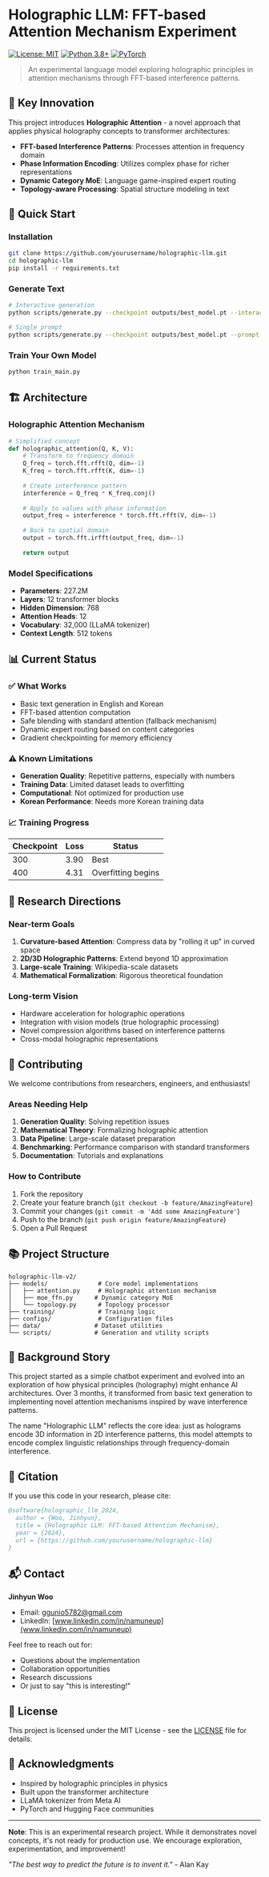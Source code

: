 # Holographic LLM: FFT-based Attention Mechanism Experiment

[![License: MIT](https://img.shields.io/badge/License-MIT-yellow.svg)](https://opensource.org/licenses/MIT)
[![Python 3.8+](https://img.shields.io/badge/python-3.8+-blue.svg)](https://www.python.org/downloads/)
[![PyTorch](https://img.shields.io/badge/PyTorch-2.0+-red.svg)](https://pytorch.org/)

> An experimental language model exploring holographic principles in attention mechanisms through FFT-based interference patterns.

## 🌟 Key Innovation

This project introduces **Holographic Attention** - a novel approach that applies physical holography concepts to transformer architectures:

- **FFT-based Interference Patterns**: Processes attention in frequency domain
- **Phase Information Encoding**: Utilizes complex phase for richer representations
- **Dynamic Category MoE**: Language game-inspired expert routing
- **Topology-aware Processing**: Spatial structure modeling in text

## 🚀 Quick Start

### Installation

```bash
git clone https://github.com/yourusername/holographic-llm.git
cd holographic-llm
pip install -r requirements.txt
```

### Generate Text

```bash
# Interactive generation
python scripts/generate.py --checkpoint outputs/best_model.pt --interactive

# Single prompt
python scripts/generate.py --checkpoint outputs/best_model.pt --prompt "Once upon a time"
```

### Train Your Own Model

```bash
python train_main.py
```

## 🏗️ Architecture

### Holographic Attention Mechanism

```python
# Simplified concept
def holographic_attention(Q, K, V):
    # Transform to frequency domain
    Q_freq = torch.fft.rfft(Q, dim=-1)
    K_freq = torch.fft.rfft(K, dim=-1)
    
    # Create interference pattern
    interference = Q_freq * K_freq.conj()
    
    # Apply to values with phase information
    output_freq = interference * torch.fft.rfft(V, dim=-1)
    
    # Back to spatial domain
    output = torch.fft.irfft(output_freq, dim=-1)
    
    return output
```

### Model Specifications

- **Parameters**: 227.2M
- **Layers**: 12 transformer blocks
- **Hidden Dimension**: 768
- **Attention Heads**: 12
- **Vocabulary**: 32,000 (LLaMA tokenizer)
- **Context Length**: 512 tokens

## 📊 Current Status

### ✅ What Works

- Basic text generation in English and Korean
- FFT-based attention computation
- Safe blending with standard attention (fallback mechanism)
- Dynamic expert routing based on content categories
- Gradient checkpointing for memory efficiency

### ⚠️ Known Limitations

- **Generation Quality**: Repetitive patterns, especially with numbers
- **Training Data**: Limited dataset leads to overfitting
- **Computational**: Not optimized for production use
- **Korean Performance**: Needs more Korean training data

### 📈 Training Progress

| Checkpoint | Loss | Status |
|------------|------|--------|
| 300 | 3.90 | Best |
| 400 | 4.31 | Overfitting begins |

## 🔬 Research Directions

### Near-term Goals

1. **Curvature-based Attention**: Compress data by "rolling it up" in curved space
2. **2D/3D Holographic Patterns**: Extend beyond 1D approximation
3. **Large-scale Training**: Wikipedia-scale datasets
4. **Mathematical Formalization**: Rigorous theoretical foundation

### Long-term Vision

- Hardware acceleration for holographic operations
- Integration with vision models (true holographic processing)
- Novel compression algorithms based on interference patterns
- Cross-modal holographic representations

## 🤝 Contributing

We welcome contributions from researchers, engineers, and enthusiasts!

### Areas Needing Help

1. **Generation Quality**: Solving repetition issues
2. **Mathematical Theory**: Formalizing holographic attention
3. **Data Pipeline**: Large-scale dataset preparation
4. **Benchmarking**: Performance comparison with standard transformers
5. **Documentation**: Tutorials and explanations

### How to Contribute

1. Fork the repository
2. Create your feature branch (`git checkout -b feature/AmazingFeature`)
3. Commit your changes (`git commit -m 'Add some AmazingFeature'`)
4. Push to the branch (`git push origin feature/AmazingFeature`)
5. Open a Pull Request

## 📚 Project Structure

```
holographic-llm-v2/
├── models/              # Core model implementations
│   ├── attention.py     # Holographic attention mechanism
│   ├── moe_ffn.py      # Dynamic category MoE
│   └── topology.py      # Topology processor
├── training/            # Training logic
├── configs/             # Configuration files
├── data/               # Dataset utilities
└── scripts/            # Generation and utility scripts
```

## 📖 Background Story

This project started as a simple chatbot experiment and evolved into an exploration of how physical principles (holography) might enhance AI architectures. Over 3 months, it transformed from basic text generation to implementing novel attention mechanisms inspired by wave interference patterns.

The name "Holographic LLM" reflects the core idea: just as holograms encode 3D information in 2D interference patterns, this model attempts to encode complex linguistic relationships through frequency-domain interference.

## 📝 Citation

If you use this code in your research, please cite:

```bibtex
@software{holographic_llm_2024,
  author = {Woo, Jinhyun},
  title = {Holographic LLM: FFT-based Attention Mechanism},
  year = {2024},
  url = {https://github.com/yourusername/holographic-llm}
}
```

## 📬 Contact

**Jinhyun Woo**
- Email: ggunio5782@gmail.com
- LinkedIn: [www.linkedin.com/in/namuneup](www.linkedin.com/in/namuneup)

Feel free to reach out for:
- Questions about the implementation
- Collaboration opportunities
- Research discussions
- Or just to say "this is interesting!"

## 📄 License

This project is licensed under the MIT License - see the [LICENSE](LICENSE) file for details.

## 🙏 Acknowledgments

- Inspired by holographic principles in physics
- Built upon the transformer architecture
- LLaMA tokenizer from Meta AI
- PyTorch and Hugging Face communities

---

**Note**: This is an experimental research project. While it demonstrates novel concepts, it's not ready for production use. We encourage exploration, experimentation, and improvement!

*"The best way to predict the future is to invent it."* - Alan Kay